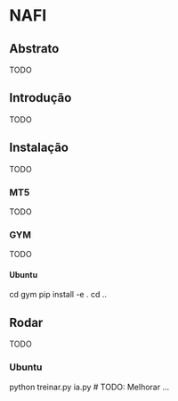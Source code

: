 # NAFI
## Abstrato
TODO
## Introdução
TODO
## Instalação
TODO
### MT5
TODO
### GYM
TODO
#### Ubuntu
cd gym
pip install -e .
cd ..
## Rodar
TODO
### Ubuntu
python treinar.py ia.py # TODO: Melhorar ...
